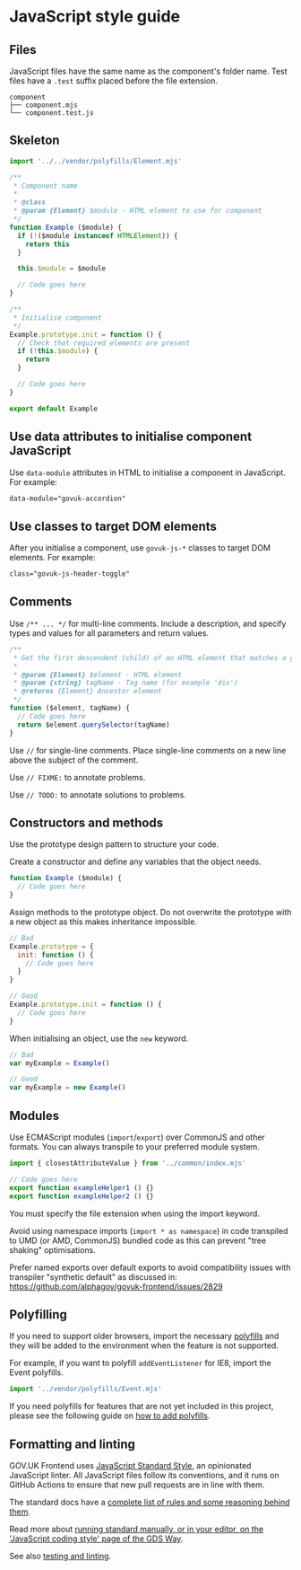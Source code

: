 # JavaScript style guide

## Files

JavaScript files have the same name as the component's folder name. Test files have a `.test` suffix placed before the file extension.

```
component
├── component.mjs
└── component.test.js
```

## Skeleton

```js
import '../../vendor/polyfills/Element.mjs'

/**
 * Component name
 *
 * @class
 * @param {Element} $module - HTML element to use for component
 */
function Example ($module) {
  if (!($module instanceof HTMLElement)) {
    return this
  }

  this.$module = $module

  // Code goes here
}

/**
 * Initialise component
 */
Example.prototype.init = function () {
  // Check that required elements are present
  if (!this.$module) {
    return
  }

  // Code goes here
}

export default Example
```

## Use data attributes to initialise component JavaScript

Use `data-module` attributes in HTML to initialise a component in JavaScript. For example:

```html
data-module="govuk-accordion"
```

## Use classes to target DOM elements

After you initialise a component, use `govuk-js-*` classes to target DOM elements. For example:

```html
class="govuk-js-header-toggle"
```

## Comments

Use `/** ... */` for multi-line comments. Include a description, and specify types and values for all parameters and return values.

```js
/**
 * Get the first descendent (child) of an HTML element that matches a given tag name
 *
 * @param {Element} $element - HTML element
 * @param {string} tagName - Tag name (for example 'div')
 * @returns {Element} Ancestor element
 */
function ($element, tagName) {
  // Code goes here
  return $element.querySelector(tagName)
}
```

Use `//` for single-line comments. Place single-line comments on a new line above the subject of the comment.

Use `// FIXME:` to annotate problems.

Use `// TODO:` to annotate solutions to problems.

## Constructors and methods

Use the prototype design pattern to structure your code.

Create a constructor and define any variables that the object needs.

```js
function Example ($module) {
  // Code goes here
}
```

Assign methods to the prototype object. Do not overwrite the prototype with a new object as this makes inheritance impossible.

```js
// Bad
Example.prototype = {
  init: function () {
    // Code goes here
  }
}

// Good
Example.prototype.init = function () {
  // Code goes here
}
```

When initialising an object, use the `new` keyword.

```js
// Bad
var myExample = Example()

// Good
var myExample = new Example()
```

## Modules

Use ECMAScript modules (`import`/`export`) over CommonJS and other formats. You can always transpile to your preferred module system.

```js
import { closestAttributeValue } from '../common/index.mjs'

// Code goes here
export function exampleHelper1 () {}
export function exampleHelper2 () {}
```

You must specify the file extension when using the import keyword.

Avoid using namespace imports (`import * as namespace`) in code transpiled to UMD (or AMD, CommonJS) bundled code as this can prevent "tree shaking" optimisations.

Prefer named exports over default exports to avoid compatibility issues with transpiler "synthetic default" as discussed in: https://github.com/alphagov/govuk-frontend/issues/2829

## Polyfilling

If you need to support older browsers, import the necessary [polyfills](/packages/govuk-frontend/src/govuk/vendor/polyfills) and they will be added to the environment when the feature is not supported.

For example, if you want to polyfill `addEventListener` for IE8, import the Event polyfills.

```js
import '../vendor/polyfills/Event.mjs'
```

If you need polyfills for features that are not yet included in this project, please see the following guide on [how to add polyfills](../polyfilling.md).

## Formatting and linting

GOV.UK Frontend uses [JavaScript Standard Style](https://standardjs.com), an opinionated JavaScript linter. All JavaScript files follow its conventions, and it runs on GitHub Actions to ensure that new pull requests are in line with them.

The standard docs have a [complete list of rules and some reasoning behind them](https://standardjs.com/rules.html).

Read more about [running standard manually, or in your editor, on the 'JavaScript coding style' page of the GDS Way](https://gds-way.cloudapps.digital/manuals/programming-languages/js.html#linting).

See also [testing and linting](/docs/releasing/testing-and-linting.md).
